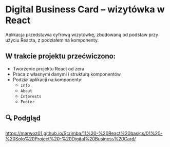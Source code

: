 # Digital Business Card – wizytówka w React

Aplikacja przedstawia cyfrową wizytówkę, zbudowaną od podstaw przy użyciu Reacta, z podziałem na komponenty.

## W trakcie projektu przećwiczono:

- Tworzenie projektu React od zera  
- Praca z własnymi danymi i strukturą komponentów  
- Podział aplikacji na komponenty:  
  - `Info`
  - `About`  
  - `Interests`  
  - `Footer`

## 🔍 Podgląd

https://marwoz01.github.io/Scrimba/11%20-%20React%20basics/01%20-%20Solo%20Project%20-%20Digital%20Business%20Card/
